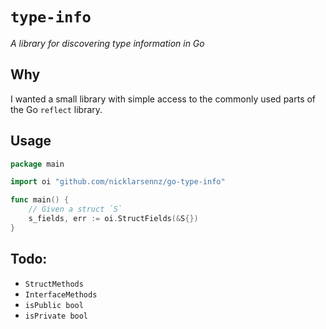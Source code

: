 # `type-info`
_A library for discovering type information in Go_

## Why
I wanted a small library with simple access to the commonly used parts of the Go `reflect` library.

## Usage
```go
package main

import oi "github.com/nicklarsennz/go-type-info"

func main() {
    // Given a struct `S`
    s_fields, err := oi.StructFields(&S{})
}
```

## Todo:
- `StructMethods`
- `InterfaceMethods`
- `isPublic bool`
- `isPrivate bool`